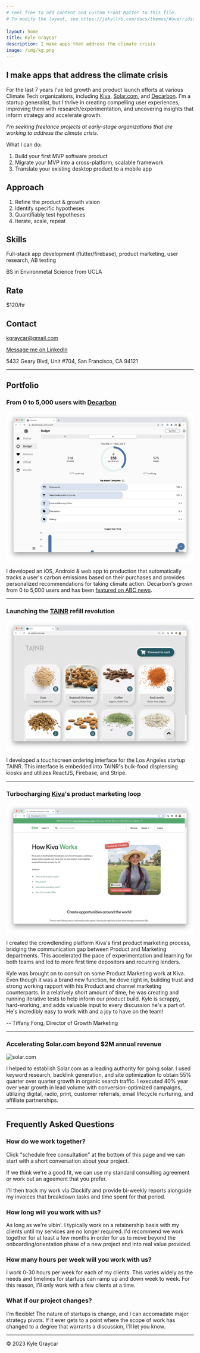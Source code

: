 ```yaml
---
# Feel free to add content and custom Front Matter to this file.
# To modify the layout, see https://jekyllrb.com/docs/themes/#overriding-theme-defaults

layout: home
title: Kyle Graycar
description: I make apps that address the climate crisis
image: /img/kg.png
---
```


## I make apps that address the climate crisis

For the last 7 years I've led growth and product launch efforts at various Climate Tech organizations, including [Kiva][kiva], [Solar.com][solar.com], and [Decarbon][decarbon]. I'm a startup generalist, but I thrive in creating compelling user experiences, improving them with research/experimentation, and uncovering insights that inform strategy and accelerate growth. 

*I'm seeking freelance projects at early-stage organizations that are working to address the climate crisis.*

What I can do:
1. Build your first MVP software product
2. Migrate your MVP into a cross-platform, scalable framework
3. Translate your existing desktop product to a mobile app

## Approach
1. Refine the product & growth vision
2. Identify specific hypotheses
3. Quantifiably test hypotheses
4. Iterate, scale, repeat

## Skills
Full-stack app development (flutter/firebase), product marketing, user research, AB testing

BS in Environmetal Science from UCLA

## Rate
$120/hr

## Contact
kgraycar@gmail.com

[Message me on LinkedIn][linkedin]

5432 Geary Blvd, Unit #704, San Francisco, CA 94121

___

## Portfolio

### From 0 to 5,000 users with [Decarbon][decarbon]

![decarbon web app](/img/decarbon-desktop.png)

I developed an iOS, Android & web app to production that automatically tracks a user's carbon emissions based on their purchases and provides personalized recommendations for taking climate action. Decarbon's grown from 0 to 5,000 users and has been [featured on ABC news][abc-feature]. 

___

### Launching the [TAINR][tainr] refill revolution

![tainr](/img/TAINR.png)

I developed a touchscreen ordering interface for the Los Angeles startup TAINR. This interface is embedded into TAINR's bulk-food displensing kiosks and utilizes ReactJS, Firebase, and Stripe. 

___

### Turbocharging [Kiva][kiva]'s product marketing loop

![kiva](/img/kiva.png)

I created the crowdlending platform Kiva's first product marketing process, bridging the communication gap between Product and Marketing departments. This accelerated the pace of experimentation and learning for both teams and led to more first time depositors and recurring lenders.

>
Kyle was brought on to consult on some Product Marketing work at Kiva. Even though it was a brand new function, he dove right in, building trust and strong working rapport with his Product and channel marketing counterparts. In a relatively short amount of time, he was creating and running iterative tests to help inform our product build. Kyle is scrappy, hard-working, and adds valuable input to every discussion he's a part of. He's incredibly easy to work with and a joy to have on the team! 
>
-- Tiffany Fong, Director of Growth Marketing

___

### Accelerating Solar.com beyond $2M annual revenue

![solar.com](/img/solar.com.png)

I helped to establish Solar.com as a leading authority for going solar. I used keyword research, backlink generation, and site optimization to obtain 55% quarter over quarter growth in organic search traffic. I executed 40% year over year growth in lead volume with conversion-optimized campaigns, utilizing digital, radio, print, customer referrals, email lifecycle nurturing, and affiliate partnerships.

___

## Frequently Asked Questions

### How do we work together?

Click "schedule free consultation" at the bottom of this page and we can start with a short conversation about your project. 

If we think we're a good fit, we can use my standard consulting agreement or work out an ageement that you prefer. 

I'll then track my work via Clockify and provide bi-weekly reports alongside my invoices that breakdown tasks and time spent for that period.

### How long will you work with us?

As long as we're vibin'. I typically work on a retainership basis with my clients until my services are no longer required. I'd recommend we work together for at least a few months in order for us to move beyond the onboarding/orientation phase of a new project and into real value provided.

### How many hours per week will you work with us?

I work 0-30 hours per week for each of my clients. This varies widely as the needs and timelines for startups can ramp up and down week to week. For this reason, I'll only work with a few clients at a time.

### What if our project changes?

I'm flexible! The nature of startups is change, and I can accomadate major strategy pivots. If it ever gets to a point where the scope of work has changed to a degree that warrants a discussion, I'll let you know.

___

© 2023 Kyle Graycar

[kiva]: https://kiva.org
[solar.com]: https://solar.com
[decarbon]: https://decarbonapp.com
[abc-feature]: https://www.youtube.com/watch?v=0B0_0PgEJFc
[tainr]: https://gotainr.com
[linkedin]: https://www.linkedin.com/in/kgraycar/